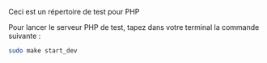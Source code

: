 Ceci est un répertoire de test pour PHP

Pour lancer le serveur PHP de test, tapez dans votre terminal la commande suivante :
 ```bash
 sudo make start_dev
 ```
